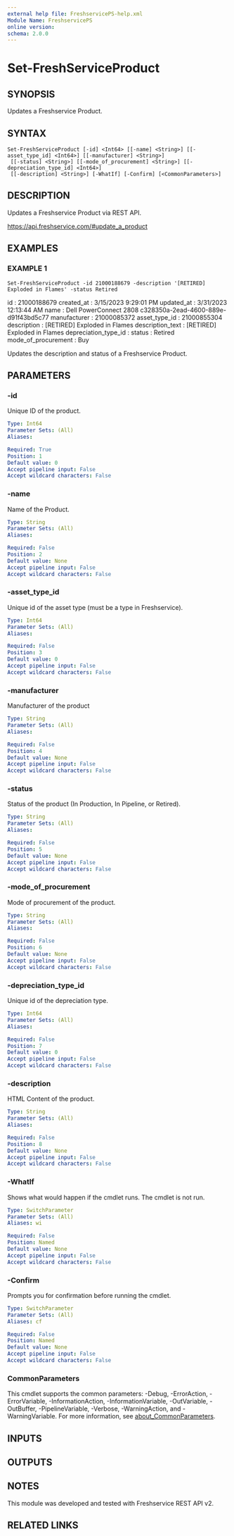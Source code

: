 ```yaml
---
external help file: FreshservicePS-help.xml
Module Name: FreshservicePS
online version:
schema: 2.0.0
---
```


# Set-FreshServiceProduct

## SYNOPSIS
Updates a Freshservice Product.

## SYNTAX

```
Set-FreshServiceProduct [-id] <Int64> [[-name] <String>] [[-asset_type_id] <Int64>] [[-manufacturer] <String>]
 [[-status] <String>] [[-mode_of_procurement] <String>] [[-depreciation_type_id] <Int64>]
 [[-description] <String>] [-WhatIf] [-Confirm] [<CommonParameters>]
```

## DESCRIPTION
Updates a Freshservice Product via REST API.

https://api.freshservice.com/#update_a_product

## EXAMPLES

### EXAMPLE 1
```
Set-FreshServiceProduct -id 21000188679 -description '[RETIRED] Exploded in Flames' -status Retired
```

id                   : 21000188679
created_at           : 3/15/2023 9:29:01 PM
updated_at           : 3/31/2023 12:13:44 AM
name                 : Dell PowerConnect 2808 c328350a-2ead-4600-889e-d91f43bd5c77
manufacturer         : 21000085372
asset_type_id        : 21000855304
description          : \[RETIRED\] Exploded in Flames
description_text     : \[RETIRED\] Exploded in Flames
depreciation_type_id :
status               : Retired
mode_of_procurement  : Buy

Updates the description and status of a Freshservice Product.

## PARAMETERS

### -id
Unique ID of the product.

```yaml
Type: Int64
Parameter Sets: (All)
Aliases:

Required: True
Position: 1
Default value: 0
Accept pipeline input: False
Accept wildcard characters: False
```

### -name
Name of the Product.

```yaml
Type: String
Parameter Sets: (All)
Aliases:

Required: False
Position: 2
Default value: None
Accept pipeline input: False
Accept wildcard characters: False
```

### -asset_type_id
Unique id of the asset type (must be a type in Freshservice).

```yaml
Type: Int64
Parameter Sets: (All)
Aliases:

Required: False
Position: 3
Default value: 0
Accept pipeline input: False
Accept wildcard characters: False
```

### -manufacturer
Manufacturer of the product

```yaml
Type: String
Parameter Sets: (All)
Aliases:

Required: False
Position: 4
Default value: None
Accept pipeline input: False
Accept wildcard characters: False
```

### -status
Status of the product (In Production, In Pipeline, or Retired).

```yaml
Type: String
Parameter Sets: (All)
Aliases:

Required: False
Position: 5
Default value: None
Accept pipeline input: False
Accept wildcard characters: False
```

### -mode_of_procurement
Mode of procurement of the product.

```yaml
Type: String
Parameter Sets: (All)
Aliases:

Required: False
Position: 6
Default value: None
Accept pipeline input: False
Accept wildcard characters: False
```

### -depreciation_type_id
Unique id of the depreciation type.

```yaml
Type: Int64
Parameter Sets: (All)
Aliases:

Required: False
Position: 7
Default value: 0
Accept pipeline input: False
Accept wildcard characters: False
```

### -description
HTML Content of the product.

```yaml
Type: String
Parameter Sets: (All)
Aliases:

Required: False
Position: 8
Default value: None
Accept pipeline input: False
Accept wildcard characters: False
```

### -WhatIf
Shows what would happen if the cmdlet runs.
The cmdlet is not run.

```yaml
Type: SwitchParameter
Parameter Sets: (All)
Aliases: wi

Required: False
Position: Named
Default value: None
Accept pipeline input: False
Accept wildcard characters: False
```

### -Confirm
Prompts you for confirmation before running the cmdlet.

```yaml
Type: SwitchParameter
Parameter Sets: (All)
Aliases: cf

Required: False
Position: Named
Default value: None
Accept pipeline input: False
Accept wildcard characters: False
```

### CommonParameters
This cmdlet supports the common parameters: -Debug, -ErrorAction, -ErrorVariable, -InformationAction, -InformationVariable, -OutVariable, -OutBuffer, -PipelineVariable, -Verbose, -WarningAction, and -WarningVariable. For more information, see [about_CommonParameters](http://go.microsoft.com/fwlink/?LinkID=113216).

## INPUTS

## OUTPUTS

## NOTES
This module was developed and tested with Freshservice REST API v2.

## RELATED LINKS
